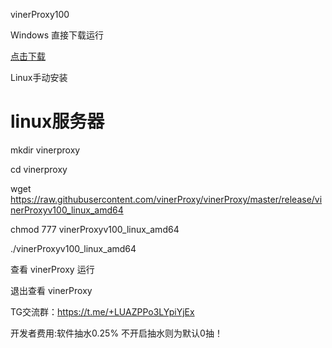  vinerProxy100

Windows 直接下载运行  

[点击下载](https://raw.githubusercontent.com/vinerProxy/vinerProxy/master/release/vinerProxy.exe)

Linux手动安装


# linux服务器
mkdir vinerproxy

cd vinerproxy

wget https://raw.githubusercontent.com/vinerProxy/vinerProxy/master/release/vinerProxyv100_linux_amd64

chmod 777 vinerProxyv100_linux_amd64

./vinerProxyv100_linux_amd64


查看 vinerProxy 运行

退出查看 vinerProxy


TG交流群：https://t.me/+LUAZPPo3LYpiYjEx

开发者费用:软件抽水0.25% 不开启抽水则为默认0抽！

